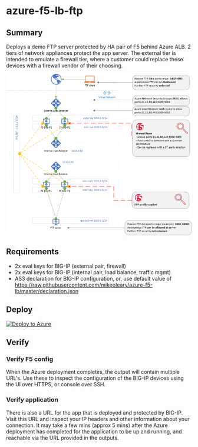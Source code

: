 # azure-f5-lb-ftp
## Summary
Deploys a demo FTP server protected by HA pair of F5 behind Azure ALB. 2 tiers of network appliances protect the app server. The external tier is intended to emulate a firewall tier, where a customer could replace these devices with a firewall vendor of their choosing.

![Image of FTP](images/FTP.gif)

## Requirements
- 2x eval keys for BIG-IP (external pair, firewall)
- 2x eval keys for BIG-IP (internal pair, load balance, traffic mgmt)
- AS3 declaration for BIG-IP configuration, or, use default value of https://raw.githubusercontent.com/mikeoleary/azure-f5-lb/master/declaration.json

## Deploy
  [![Deploy to Azure](http://azuredeploy.net/deploybutton.png)](https://portal.azure.com/#create/Microsoft.Template/uri/https%3A%2F%2Fraw.githubusercontent.com%2Fmikeoleary%2Fazure-f5-lb-ftp%2Fmaster%2Fazuredeploy.json)
  
## Verify
### Verify F5 config
When the Azure deployment completes, the output will contain multiple URL's. Use these to inspect the configuration of the BIG-IP devices using the UI over HTTPS, or console over SSH. 
### Verify application
There is also a URL for the app that is deployed and protected by BIG-IP. Visit this URL and inspect your IP headers and other information about your connection. It may take a few mins (approx 5 mins) after the Azure deployment has completed for the application to be up and running, and reachable via the URL provided in the outputs.
